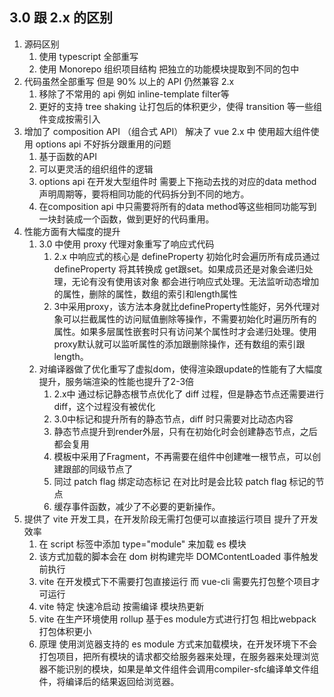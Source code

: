 ## 3.0 跟 2.x 的区别
1. 源码区别
   1. 使用 typescript 全部重写
   2. 使用 Monorepo 组织项目结构 把独立的功能模块提取到不同的包中
2. 代码虽然全部重写 但是 90% 以上的 API 仍然兼容 2.x
   1. 移除了不常用的 api 例如 inline-template filter等
   2. 更好的支持 tree shaking 让打包后的体积更少，使得 transition 等一些组件变成按需引入
3. 增加了 composition API （组合式 API） 解决了 vue 2.x 中 使用超大组件使用 options api 不好拆分跟重用的问题
   1. 基于函数的API
   2. 可以更灵活的组织组件的逻辑
   3. options api 在开发大型组件时 需要上下拖动去找的对应的data method 声明周期等，要将相同功能的代码拆分到不同的地方。
   4. 在composition api 中只需要将所有的data method等这些相同功能写到一块封装成一个函数，做到更好的代码重用。
4. 性能方面有大幅度的提升
   1. 3.0 中使用 proxy 代理对象重写了响应式代码
      1. 2.x 中响应式的核心是 defineProperty 初始化时会遍历所有成员通过 defineProperty 将其转换成 get跟set。如果成员还是对象会递归处理，无论有没有使用该对象 都会进行响应式处理。无法监听动态增加的属性，删除的属性，数组的索引和length属性
      2. 3中采用proxy，该方法本身就比defineProperty性能好，另外代理对象可以拦截属性的访问赋值删除等操作，不需要初始化时遍历所有的属性。如果多层属性嵌套时只有访问某个属性时才会递归处理。使用proxy默认就可以监听属性的添加跟删除操作，还有数组的索引跟length。
   2. 对编译器做了优化重写了虚拟dom，使得渲染跟update的性能有了大幅度提升，服务端渲染的性能也提升了2-3倍
      1. 2.x中 通过标记静态根节点优化了 diff 过程，但是静态节点还需要进行diff，这个过程没有被优化
      2. 3.0中标记和提升所有的静态节点，diff 时只需要对比动态内容
      3. 静态节点提升到render外层，只有在初始化时会创建静态节点，之后都会复用
      4. 模板中采用了Fragment，不再需要在组件中创建唯一根节点，可以创建跟部的同级节点了      
      5. 同过 patch flag 绑定动态标记 在对比时是会比较 patch flag 标记的节点
      6. 缓存事件函数，减少了不必要的更新操作。
5. 提供了 vite 开发工具，在开发阶段无需打包便可以直接运行项目 提升了开发效率
   1. 在 script 标签中添加 type="module" 来加载 es 模块
   2. 该方式加载的脚本会在 dom 树构建完毕 DOMContentLoaded 事件触发前执行
   3. vite 在开发模式下不需要打包直接运行 而 vue-cli 需要先打包整个项目才可运行
   4. vite 特定 快速冷启动 按需编译 模块热更新
   5. vite 在生产环境使用 rollup 基于es module方式进行打包 相比webpack打包体积更小
   6. 原理 使用浏览器支持的 es module 方式来加载模块，在开发环境下不会打包项目，把所有模块的请求都交给服务器来处理，在服务器来处理浏览器不能识别的模块，如果是单文件组件会调用compiler-sfc编译单文件组件，将编译后的结果返回给浏览器。